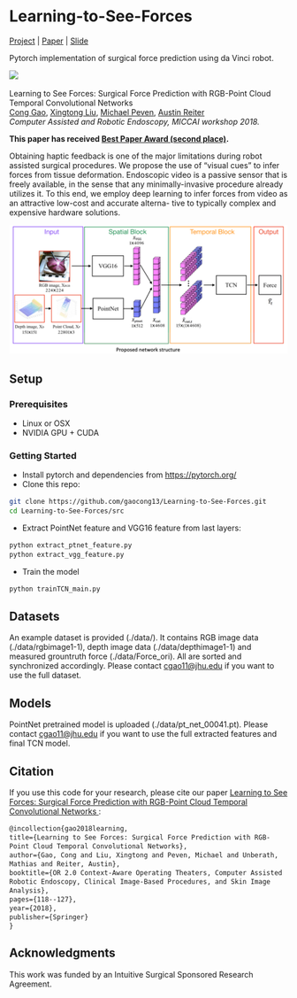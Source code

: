 # Learning-to-See-Forces
[Project](http://www.cs.jhu.edu/~gaoc/learningtoseeforces.html) | [Paper](https://arxiv.org/pdf/1808.00057.pdf) | 
[Slide](http://www.cs.jhu.edu/~gaoc/files/CARE2018_Learning_to_See_Forces.pdf)

Pytorch implementation of surgical force prediction using da Vinci robot.

![](imgs/force_pred.gif)

Learning to See Forces: Surgical Force Prediction with RGB-Point Cloud Temporal Convolutional Networks  
[Cong Gao](http://www.cs.jhu.edu/~gaoc/), [Xingtong Liu](http://www.cs.jhu.edu/~xingtongl/), [Michael Peven](https://malonecenter.jhu.edu/people/students/#), [Austin Reiter](https://www.cs.jhu.edu/~areiter/JHU/Home.html)   
*Computer Assisted and Robotic Endoscopy, MICCAI workshop 2018.*

**This paper has received [Best Paper Award (second place)](http://www.cs.jhu.edu/~gaoc/images/care_bestpaper.jpg).**

Obtaining haptic feedback is one of the major limitations during robot assisted surgical procedures. We propose the use of “visual cues” to infer forces from tissue deformation. Endoscopic video is a passive sensor that is freely available, in the sense that any minimally-invasive procedure already utilizes it. To this end, we employ deep learning to infer forces from video as an attractive low-cost and accurate alterna- tive to typically complex and expensive hardware solutions.

<img src="imgs/network.png" width="900px"/>

## Setup

### Prerequisites
- Linux or OSX
- NVIDIA GPU + CUDA

### Getting Started
- Install pytorch and dependencies from https://pytorch.org/
- Clone this repo:
```bash
git clone https://github.com/gaocong13/Learning-to-See-Forces.git
cd Learning-to-See-Forces/src
```
- Extract PointNet feature and VGG16 feature from last layers:
```bash
python extract_ptnet_feature.py
python extract_vgg_feature.py
```
- Train the model
```bash
python trainTCN_main.py
```

## Datasets
An example dataset is provided (./data/). It contains RGB image data (./data/rgbimage1-1), depth image data (./data/depthimage1-1) and measured grountruth force (./data/Force_ori). All are sorted and synchronized accordingly. Please contact [cgao11@jhu.edu](cgao11@jhu.edu) if you want to use the full dataset.

## Models
PointNet pretrained model is uploaded (./data/pt_net_00041.pt). Please contact [cgao11@jhu.edu](cgao11@jhu.edu) if you want to use the full extracted features and final TCN model.

## Citation
If you use this code for your research, please cite our paper <a href="https://arxiv.org/pdf/1808.00057.pdf">Learning to See Forces: Surgical Force Prediction with RGB-Point Cloud Temporal Convolutional Networks </a>:

```
@incollection{gao2018learning,
title={Learning to See Forces: Surgical Force Prediction with RGB-Point Cloud Temporal Convolutional Networks},
author={Gao, Cong and Liu, Xingtong and Peven, Michael and Unberath, Mathias and Reiter, Austin},
booktitle={OR 2.0 Context-Aware Operating Theaters, Computer Assisted Robotic Endoscopy, Clinical Image-Based Procedures, and Skin Image Analysis},
pages={118--127},
year={2018},
publisher={Springer}
}
```

## Acknowledgments
This work was funded by an Intuitive Surgical Sponsored Research Agreement.
